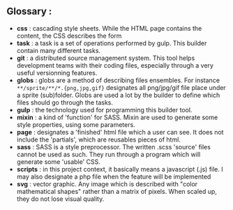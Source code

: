 ## Glossary :

- **css** : cascading style sheets. While the HTML page contains the content, the CSS describes the form
- **task** : a task is a set of operations performed by gulp. This builder contain many different tasks.
- **git** : a distributed source management system. This tool helps development teams with their coding files, especially through a very useful versionning features.
- **globs** : globs are a method of describing files ensembles. For instance `**/sprite/**/*.{png,jpg,gif}` designates all png/jpg/gif file place under a sprite (sub)folder.
	Globs are used a lot by the builder to define which files should go through the tasks.
- **gulp** : the technology used for programming this builder tool.
- **mixin** : a kind of 'function' for SASS. Mixin are used to generate some style properties, using some parameters.
- **page** : designates a 'finished' html file which a user can see. It does not include the 'partials', which are reusables pieces of html.
- **sass** : SASS is a style preprocessor. The written .scss 'source' files cannot be used as such. They run through a program which will generate some 'usable' CSS.
- **scripts** : in this project context, it basically means a javascript (.js) file. I may also designate a php file when the feature will be implemented
- **svg** : vector graphic. Any image which is described with "color mathematical shapes" rather than a matrix of pixels. When scaled up, they do not lose visual quality.
 

